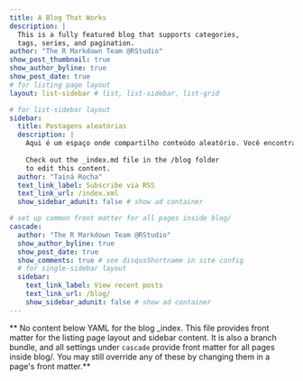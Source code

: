 ```yaml
---
title: A Blog That Works
description: |
  This is a fully featured blog that supports categories, 
  tags, series, and pagination.
author: "The R Markdown Team @RStudio"
show_post_thumbnail: true
show_author_byline: true
show_post_date: true
# for listing page layout
layout: list-sidebar # list, list-sidebar, list-grid

# for list-sidebar layout
sidebar: 
  title: Postagens aleatórias 
  description: |
    Aqui é um espaço onde compartilho conteúdo aleatório. Você encontrará postagens relacionadas a ciência de dados, estatística, política, fotos de pássaros e tudo mais.
    
    Check out the _index.md file in the /blog folder 
    to edit this content. 
  author: "Tainá Rocha"
  text_link_label: Subscribe via RSS
  text_link_url: /index.xml
  show_sidebar_adunit: false # show ad container

# set up common front matter for all pages inside blog/
cascade:
  author: "The R Markdown Team @RStudio"
  show_author_byline: true
  show_post_date: true
  show_comments: true # see disqusShortname in site config
  # for single-sidebar layout
  sidebar:
    text_link_label: View recent posts
    text_link_url: /blog/
    show_sidebar_adunit: false # show ad container
---
```


** No content below YAML for the blog _index. This file provides front matter for the listing page layout and sidebar content. It is also a branch bundle, and all settings under `cascade` provide front matter for all pages inside blog/. You may still override any of these by changing them in a page's front matter.**
